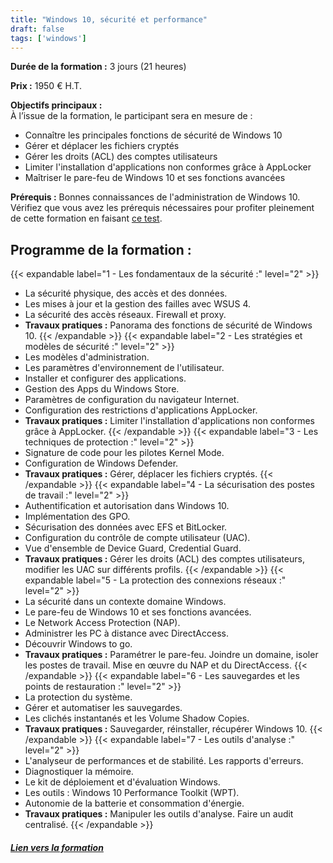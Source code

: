 ```yaml
---
title: "Windows 10, sécurité et performance"
draft: false
tags: ['windows']
---
```



**Durée de la formation :** 3 jours (21 heures)

**Prix :** 1950 € H.T.

**Objectifs principaux :**  
À l’issue de la formation, le participant sera en mesure de :
* Connaître les principales fonctions de sécurité de Windows 10
* Gérer et déplacer les fichiers cryptés
* Gérer les droits (ACL) des comptes utilisateurs
* Limiter l'installation d'applications non conformes grâce à AppLocker
* Maîtriser le pare-feu de Windows 10 et ses fonctions avancées

 **Prérequis :** Bonnes connaissances de l'administration de Windows 10.
Vérifiez que vous avez les prérequis nécessaires pour profiter pleinement de cette formation en faisant [ce test](https://www.orsys.fr/qcm/?stagecd=WIP&languecd=fr).

## Programme de la formation :
{{< expandable label="1 - Les fondamentaux de la sécurité :" level="2" >}}
* La sécurité physique, des accès et des données.
* Les mises à jour et la gestion des failles avec WSUS 4.
* La sécurité des accès réseaux. Firewall et proxy.
* **Travaux pratiques :** Panorama des fonctions de sécurité de Windows 10.
{{< /expandable >}}
{{< expandable label="2 - Les stratégies et modèles de sécurité :" level="2" >}}
* Les modèles d'administration.
* Les paramètres d'environnement de l'utilisateur.
* Installer et configurer des applications.
* Gestion des Apps du Windows Store.
* Paramètres de configuration du navigateur Internet.
* Configuration des restrictions d'applications AppLocker.
* **Travaux pratiques :** Limiter l'installation d'applications non conformes grâce à AppLocker.
{{< /expandable >}}
{{< expandable label="3 - Les techniques de protection :" level="2" >}}
* Signature de code pour les pilotes Kernel Mode.
* Configuration de Windows Defender.
* **Travaux pratiques :** Gérer, déplacer les fichiers cryptés.
{{< /expandable >}}
{{< expandable label="4 - La sécurisation des postes de travail :" level="2" >}}
* Authentification et autorisation dans Windows 10.
* Implémentation des GPO.
* Sécurisation des données avec EFS et BitLocker.
* Configuration du contrôle de compte utilisateur (UAC).
* Vue d'ensemble de Device Guard, Credential Guard.
* **Travaux pratiques :** Gérer les droits (ACL) des comptes utilisateurs, modifier les UAC sur différents profils.
{{< /expandable >}}
{{< expandable label="5 - La protection des connexions réseaux :" level="2" >}}
* La sécurité dans un contexte domaine Windows.
* Le pare-feu de Windows 10 et ses fonctions avancées.
* Le Network Access Protection (NAP).
* Administrer les PC à distance avec DirectAccess.
* Découvrir Windows to go.
* **Travaux pratiques :** Paramétrer le pare-feu. Joindre un domaine, isoler les postes de travail. Mise en œuvre du NAP et du DirectAccess.
{{< /expandable >}}
{{< expandable label="6 - Les sauvegardes et les points de restauration :" level="2" >}}
* La protection du système.
* Gérer et automatiser les sauvegardes.
* Les clichés instantanés et les Volume Shadow Copies.
* **Travaux pratiques :** Sauvegarder, réinstaller, récupérer Windows 10.
{{< /expandable >}}
{{< expandable label="7 - Les outils d'analyse :" level="2" >}}
* L'analyseur de performances et de stabilité. Les rapports d'erreurs.
* Diagnostiquer la mémoire.
* Le kit de déploiement et d'évaluation Windows.
* Les outils : Windows 10 Performance Toolkit (WPT).
* Autonomie de la batterie et consommation d'énergie.
* **Travaux pratiques :** Manipuler les outils d'analyse. Faire un audit centralisé.
{{< /expandable >}}

##### [Lien vers la formation](https://www.orsys.fr/formation/WIP)